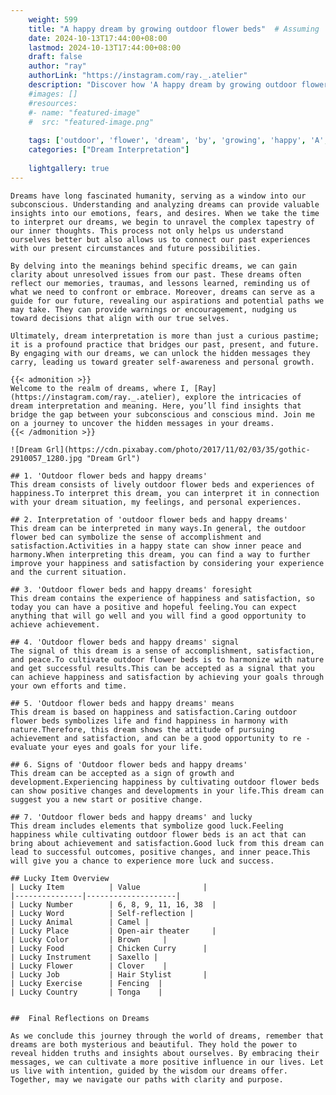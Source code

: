 ```yaml
---
    weight: 599
    title: "A happy dream by growing outdoor flower beds"  # Assuming 'title' column exists
    date: 2024-10-13T17:44:00+08:00
    lastmod: 2024-10-13T17:44:00+08:00
    draft: false
    author: "ray"
    authorLink: "https://instagram.com/ray._.atelier"
    description: "Discover how 'A happy dream by growing outdoor flower beds' can interpret your future and uncover its significant meanings in your life."
    #images: []
    #resources:
    #- name: "featured-image"
    #  src: "featured-image.png"
    
    tags: ['outdoor', 'flower', 'dream', 'by', 'growing', 'happy', 'A', 'beds']
    categories: ["Dream Interpretation"]
    
    lightgallery: true
---
```

    
    Dreams have long fascinated humanity, serving as a window into our subconscious. Understanding and analyzing dreams can provide valuable insights into our emotions, fears, and desires. When we take the time to interpret our dreams, we begin to unravel the complex tapestry of our inner thoughts. This process not only helps us understand ourselves better but also allows us to connect our past experiences with our present circumstances and future possibilities.
    
    By delving into the meanings behind specific dreams, we can gain clarity about unresolved issues from our past. These dreams often reflect our memories, traumas, and lessons learned, reminding us of what we need to confront or embrace. Moreover, dreams can serve as a guide for our future, revealing our aspirations and potential paths we may take. They can provide warnings or encouragement, nudging us toward decisions that align with our true selves.
    
    Ultimately, dream interpretation is more than just a curious pastime; it is a profound practice that bridges our past, present, and future. By engaging with our dreams, we can unlock the hidden messages they carry, leading us toward greater self-awareness and personal growth.
    
    {{< admonition >}}
    Welcome to the realm of dreams, where I, [Ray](https://instagram.com/ray._.atelier), explore the intricacies of dream interpretation and meaning. Here, you’ll find insights that bridge the gap between your subconscious and conscious mind. Join me on a journey to uncover the hidden messages in your dreams.
    {{< /admonition >}}
    
    ![Dream Grl](https://cdn.pixabay.com/photo/2017/11/02/03/35/gothic-2910057_1280.jpg "Dream Grl")
    
    ## 1. 'Outdoor flower beds and happy dreams'
    This dream consists of lively outdoor flower beds and experiences of happiness.To interpret this dream, you can interpret it in connection with your dream situation, my feelings, and personal experiences.
    
    ## 2. Interpretation of 'outdoor flower beds and happy dreams'
    This dream can be interpreted in many ways.In general, the outdoor flower bed can symbolize the sense of accomplishment and satisfaction.Activities in a happy state can show inner peace and harmony.When interpreting this dream, you can find a way to further improve your happiness and satisfaction by considering your experience and the current situation.
    
    ## 3. 'Outdoor flower beds and happy dreams' foresight
    This dream contains the experience of happiness and satisfaction, so today you can have a positive and hopeful feeling.You can expect anything that will go well and you will find a good opportunity to achieve achievement.
    
    ## 4. 'Outdoor flower beds and happy dreams' signal
    The signal of this dream is a sense of accomplishment, satisfaction, and peace.To cultivate outdoor flower beds is to harmonize with nature and get successful results.This can be accepted as a signal that you can achieve happiness and satisfaction by achieving your goals through your own efforts and time.
    
    ## 5. 'Outdoor flower beds and happy dreams' means
    This dream is based on happiness and satisfaction.Caring outdoor flower beds symbolizes life and find happiness in harmony with nature.Therefore, this dream shows the attitude of pursuing achievement and satisfaction, and can be a good opportunity to re -evaluate your eyes and goals for your life.
    
    ## 6. Signs of 'Outdoor flower beds and happy dreams'
    This dream can be accepted as a sign of growth and development.Experiencing happiness by cultivating outdoor flower beds can show positive changes and developments in your life.This dream can suggest you a new start or positive change.
    
    ## 7. 'Outdoor flower beds and happy dreams' and lucky
    This dream includes elements that symbolize good luck.Feeling happiness while cultivating outdoor flower beds is an act that can bring about achievement and satisfaction.Good luck from this dream can lead to successful outcomes, positive changes, and inner peace.This will give you a chance to experience more luck and success.
    
    ## Lucky Item Overview
    | Lucky Item          | Value              |
    |---------------|--------------------|
    | Lucky Number        | 6, 8, 9, 11, 16, 38  |
    | Lucky Word          | Self-reflection |
    | Lucky Animal        | Camel |
    | Lucky Place         | Open-air theater     |
    | Lucky Color         | Brown     |
    | Lucky Food          | Chicken Curry      |
    | Lucky Instrument    | Saxello |
    | Lucky Flower        | Clover    |
    | Lucky Job           | Hair Stylist       |
    | Lucky Exercise      | Fencing  |
    | Lucky Country       | Tonga    |
    
    
    ##  Final Reflections on Dreams
    
    As we conclude this journey through the world of dreams, remember that dreams are both mysterious and beautiful. They hold the power to reveal hidden truths and insights about ourselves. By embracing their messages, we can cultivate a more positive influence in our lives. Let us live with intention, guided by the wisdom our dreams offer. Together, may we navigate our paths with clarity and purpose.
    